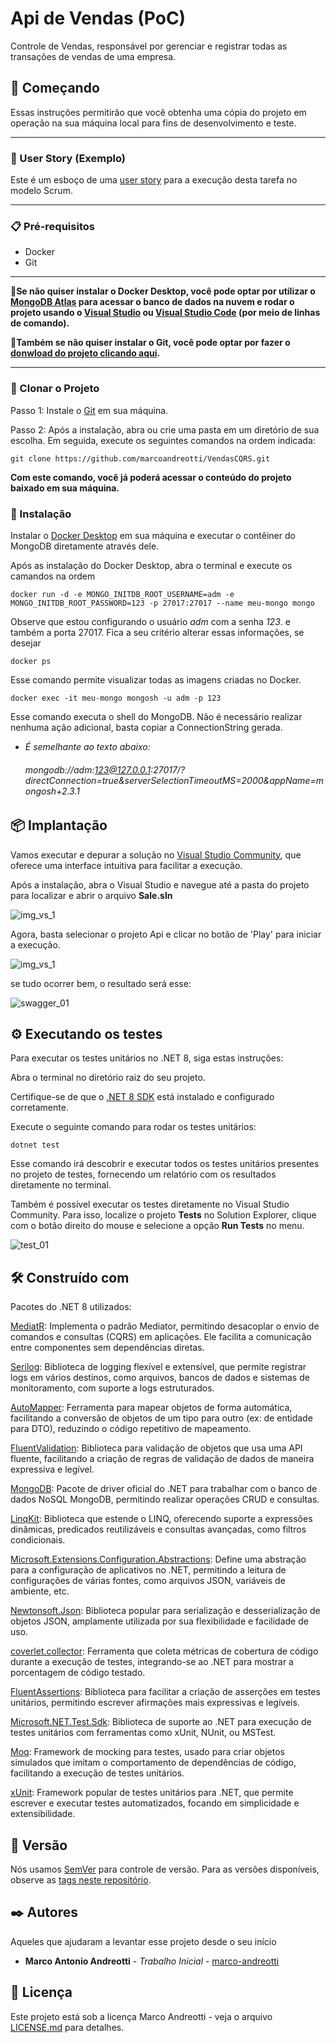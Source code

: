 ﻿# Api de Vendas (PoC)

Controle de Vendas, responsável por gerenciar e registrar todas as transações de vendas de uma empresa.

## 🚀 Começando

Essas instruções permitirão que você obtenha uma cópia do projeto em operação na sua máquina local para fins de desenvolvimento e teste.

---

### 📇 User Story (Exemplo)

Este é um esboço de uma [user story](Documentos/Historia_Vendas_Spr1.docx) para a execução desta tarefa no modelo Scrum.

---

### 📋 Pré-requisitos

- Docker
- Git

---

🎁<strong>Se não quiser instalar o Docker Desktop, você pode optar por utilizar o [MongoDB Atlas](https://www.mongodb.com/pt-br/cloud/atlas/register) para acessar o banco de dados na nuvem e rodar o projeto usando o [Visual Studio](https://visualstudio.microsoft.com/pt-br/vs/community/) ou [Visual Studio Code](https://code.visualstudio.com/download) (por meio de linhas de comando).</strong>

🎁<strong>Também se não quiser instalar o Git, você pode optar por fazer o [donwload do projeto clicando aqui](https://github.com/marcoandreotti/VendasCQRS/archive/refs/heads/main.zip).</strong>


---

### 🔧 Clonar o Projeto

Passo 1: Instale o [Git](https://git-scm.com/downloads) em sua máquina.

Passo 2: Após a instalação, abra ou crie uma pasta em um diretório de sua escolha. Em seguida, execute os seguintes comandos na ordem indicada:

````
git clone https://github.com/marcoandreotti/VendasCQRS.git
````

**Com este comando, você já poderá acessar o conteúdo do projeto baixado em sua máquina.**



### 🔧 Instalação

Instalar o [Docker Desktop](https://www.docker.com/products/docker-desktop/) em sua máquina e executar o contêiner do MongoDB diretamente através dele.

Após as instalação do Docker Desktop, abra o terminal e execute os camandos na ordem

```
docker run -d -e MONGO_INITDB_ROOT_USERNAME=adm -e MONGO_INITDB_ROOT_PASSWORD=123 -p 27017:27017 --name meu-mongo mongo
```
Observe que estou configurando o usuário *adm* com a senha *123*. e também a porta 27017. Fica a seu critério alterar essas informações, se desejar

````
docker ps
````
Esse comando permite visualizar todas as imagens criadas no Docker.

```
docker exec -it meu-mongo mongosh -u adm -p 123
```
Esse comando executa o shell do MongoDB. Não é necessário realizar nenhuma ação adicional, basta copiar a ConnectionString gerada.

 - <em>É semelhante ao texto abaixo:</em>
 **<h6>mongodb://adm:123@127.0.0.1:27017/?directConnection=true&serverSelectionTimeoutMS=2000&appName=mongosh+2.3.1</h6>**


## 📦 Implantação

Vamos executar e depurar a solução no [Visual Studio Community](https://visualstudio.microsoft.com/pt-br/vs/community/), que oferece uma interface intuitiva para facilitar a execução.

Após a instalação, abra o Visual Studio e navegue até a pasta do projeto para localizar e abrir o arquivo **Sale.sln**

![img_vs_1](Documentos/imgs/vs_studio_explorer01.jpg)

Agora, basta selecionar o projeto Api e clicar no botão de 'Play' para iniciar a execução.

![img_vs_1](Documentos/imgs/vs_studio_explorer02.jpg)


se tudo ocorrer bem, o resultado será esse:

![swagger_01](Documentos/imgs/swagger-01.png)

## ⚙️ Executando os testes

Para executar os testes unitários no .NET 8, siga estas instruções:

Abra o terminal no diretório raiz do seu projeto.

Certifique-se de que o [.NET 8 SDK](https://dotnet.microsoft.com/pt-br/download/dotnet/8.0) está instalado e configurado corretamente.

Execute o seguinte comando para rodar os testes unitários:

````
dotnet test
````
Esse comando irá descobrir e executar todos os testes unitários presentes no projeto de testes, fornecendo um relatório com os resultados diretamente no terminal.

Também é possível executar os testes diretamente no Visual Studio Community. Para isso, localize o projeto **Tests** no Solution Explorer, clique com o botão direito do mouse e selecione a opção **Run Tests** no menu.

![test_01](Documentos/imgs/tests-01.png)

## 🛠️ Construído com

Pacotes do .NET 8 utilizados:

[MediatR](https://www.nuget.org/packages/MediatR/): Implementa o padrão Mediator, permitindo desacoplar o envio de comandos e consultas (CQRS) em aplicações. Ele facilita a comunicação entre componentes sem dependências diretas.

[Serilog](https://www.nuget.org/packages/Serilog/4.0.2-dev-02226): Biblioteca de logging flexível e extensível, que permite registrar logs em vários destinos, como arquivos, bancos de dados e sistemas de monitoramento, com suporte a logs estruturados.

[AutoMapper](https://www.nuget.org/packages/AutoMapper): Ferramenta para mapear objetos de forma automática, facilitando a conversão de objetos de um tipo para outro (ex: de entidade para DTO), reduzindo o código repetitivo de mapeamento.

[FluentValidation](https://www.nuget.org/packages/FluentValidation): Biblioteca para validação de objetos que usa uma API fluente, facilitando a criação de regras de validação de dados de maneira expressiva e legível.

[MongoDB](https://www.nuget.org/packages/MongoDB.Bson): Pacote de driver oficial do .NET para trabalhar com o banco de dados NoSQL MongoDB, permitindo realizar operações CRUD e consultas.

[LinqKit](https://www.nuget.org/packages/LinqKit): Biblioteca que estende o LINQ, oferecendo suporte a expressões dinâmicas, predicados reutilizáveis e consultas avançadas, como filtros condicionais.

[Microsoft.Extensions.Configuration.Abstractions](https://www.nuget.org/packages/Microsoft.Extensions.Configuration.Abstractions/9.0.0-rc.1.24431.7): Define uma abstração para a configuração de aplicativos no .NET, permitindo a leitura de configurações de várias fontes, como arquivos JSON, variáveis de ambiente, etc.

[Newtonsoft.Json](https://www.nuget.org/packages/Newtonsoft.Json): Biblioteca popular para serialização e desserialização de objetos JSON, amplamente utilizada por sua flexibilidade e facilidade de uso.

[coverlet.collector](https://www.nuget.org/packages/coverlet.collector): Ferramenta que coleta métricas de cobertura de código durante a execução de testes, integrando-se ao .NET para mostrar a porcentagem de código testado.

[FluentAssertions](https://www.nuget.org/packages/FluentAssertions/7.0.0-alpha.4): Biblioteca para facilitar a criação de asserções em testes unitários, permitindo escrever afirmações mais expressivas e legíveis.

[Microsoft.NET.Test.Sdk](https://www.nuget.org/packages/Microsoft.NET.Test.Sdk): Biblioteca de suporte ao .NET para execução de testes unitários com ferramentas como xUnit, NUnit, ou MSTest.

[Moq](https://www.nuget.org/packages/Moq.AutoMock/3.6.0-ci0596): Framework de mocking para testes, usado para criar objetos simulados que imitam o comportamento de dependências de código, facilitando a execução de testes unitários.

[xUnit](https://www.nuget.org/packages/xunit): Framework popular de testes unitários para .NET, que permite escrever e executar testes automatizados, focando em simplicidade e extensibilidade.


## 📌 Versão

Nós usamos [SemVer](http://semver.org/) para controle de versão. Para as versões disponíveis, observe as [tags neste repositório](https://github.com/suas/tags/do/projeto). 

## ✒️ Autores

Aqueles que ajudaram a levantar esse projeto desde o seu início

* **Marco Antonio Andreotti** - *Trabalho Inicial* - [marco-andreotti](https://www.linkedin.com/in/marco-antonio-andreotti-3a040119/)

## 📄 Licença

Este projeto está sob a licença Marco Andreotti - veja o arquivo [LICENSE.md](LICENSE.md) para detalhes.
